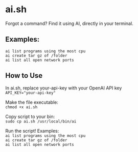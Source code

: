 # ai.sh
Forgot a command? Find it using AI, directly in your terminal.

 ## Examples:
`ai list programs using the most cpu`\
`ai create tar gz of /folder`\
`ai list all open network ports`


## How to Use
In ai.sh, replace your-api-key with your OpenAI API key\
`API_KEY="your-api-key"`

Make the file executable:\
`chmod +x ai.sh`

Copy script to your bin:\
`sudo cp ai.sh /usr/local/bin/ai`

Run the script! Examples:\
`ai list programs using the most cpu`\
`ai create tar gz of /folder`\
`ai list all open network ports`